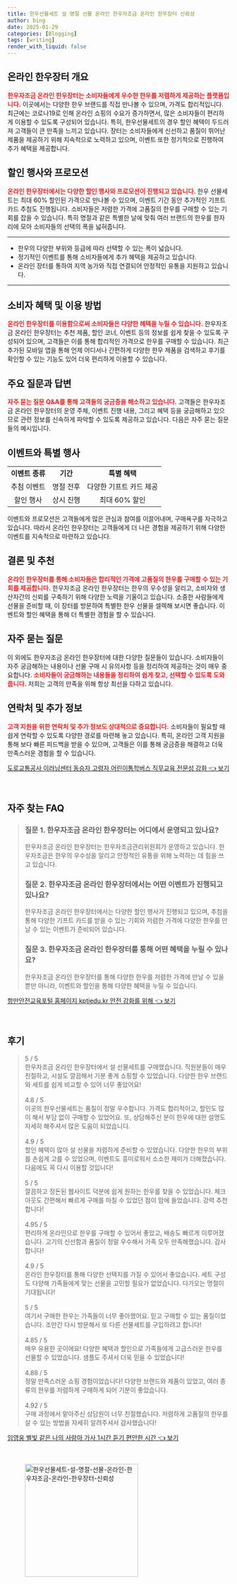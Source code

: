 ```yaml
---
title: 한우선물세트 설 명절 선물 온라인 한우자조금 온라인 한우장터 신뢰성
author: bing
date: 2025-01-29
categories: [Blogging]
tags: [writing]
render_with_liquid: false
---
```



<h2 id='온라인 한우장터 개요'>온라인 한우장터 개요</h2>

<p><b><span style="color: #ee2323;">한우자조금 온라인 한우장터는 소비자들에게 우수한 한우를 저렴하게 제공하는 플랫폼입니다.</span></b> 이곳에서는 다양한 한우 브랜드를 직접 만나볼 수 있으며, 가격도 합리적입니다. 최근에는 코로나19로 인해 온라인 쇼핑의 수요가 증가하면서, 많은 소비자들이 편리하게 이용할 수 있도록 구성되어 있습니다. 특히, 한우선물세트의 경우 할인 혜택이 두드러져 고객들이 큰 만족을 느끼고 있습니다. 장터는 소비자들에게 신선하고 품질이 뛰어난 제품을 제공하기 위해 지속적으로 노력하고 있으며, 이벤트 또한 정기적으로 진행하여 추가 혜택을 제공합니다.</p>

<h2 id='할인 행사와 프로모션'>할인 행사와 프로모션</h2>

<p><b><span style="color: #ee2323;">온라인 한우장터에서는 다양한 할인 행사와 프로모션이 진행되고 있습니다.</span></b> 한우 선물세트는 최대 60% 할인된 가격으로 만나볼 수 있으며, 이벤트 기간 동안 추가적인 기프트 카드 추첨도 진행됩니다. 소비자들은 저렴한 가격에 고품질의 한우를 구매할 수 있는 기회를 잡을 수 있습니다. 특히 명절과 같은 특별한 날에 맞춰 여러 브랜드의 한우를 한자리에 모아 소비자들의 선택의 폭을 넓혀줍니다.</p>

<hr />

<ul>
    <li>한우의 다양한 부위와 등급에 따라 선택할 수 있는 폭이 넓습니다.</li>
    <li>정기적인 이벤트를 통해 소비자들에게 추가 혜택을 제공하고 있습니다.</li>
    <li>온라인 장터를 통하여 지역 농가와 직접 연결되어 안정적인 유통을 지원하고 있습니다.</li>
</ul>

<hr />

<h2 id='소비자 혜택 및 이용 방법'>소비자 혜택 및 이용 방법</h2>

<p><b><span style="color: #ee2323;">온라인 한우장터를 이용함으로써 소비자들은 다양한 혜택을 누릴 수 있습니다.</span></b> 한우자조금 온라인 한우장터는 추천 제품, 할인 코너, 이벤트 등의 정보를 쉽게 찾을 수 있도록 구성되어 있으며, 고객들은 이를 통해 합리적인 가격으로 한우를 구매할 수 있습니다. 최근 추가된 모바일 앱을 통해 언제 어디서나 간편하게 다양한 한우 제품을 검색하고 후기를 확인할 수 있는 기능도 있어 더욱 편리하게 이용할 수 있습니다.</p>

<h2 id='주요 질문과 답변'>주요 질문과 답변</h2>

<p><b><span style="color: #ee2323;">자주 묻는 질문 Q&A를 통해 고객들의 궁금증을 해소하고 있습니다.</span></b> 고객들은 한우자조금 온라인 한우장터의 운영 주체, 이벤트 진행 내용, 그리고 혜택 등을 궁금해하고 있으므로 관련 정보를 신속하게 파악할 수 있도록 제공하고 있습니다. 다음은 자주 묻는 질문들의 예시입니다.</p>

<h2 id='이벤트와 특별 행사'>이벤트와 특별 행사</h2>

<table>
    <tr>
        <td style="text-align: center; height: 17px;"><b>이벤트 종류</b></td>
        <td style="text-align: center; height: 17px;"><b>기간</b></td>
        <td style="text-align: center; height: 17px;"><b>특별 혜택</b></td>
    </tr>
    <tr>
        <td style="text-align: center; height: 17px;">추첨 이벤트</td>
        <td style="text-align: center; height: 17px;">명절 전후</td>
        <td style="text-align: center; height: 17px;">다양한 기프트 카드 제공</td>
    </tr>
    <tr>
        <td style="text-align: center; height: 17px;">할인 행사</td>
        <td style="text-align: center; height: 17px;">상시 진행</td>
        <td style="text-align: center; height: 17px;">최대 60% 할인</td>
    </tr>
</table>

<p>이벤트와 프로모션은 고객들에게 많은 관심과 참여를 이끌어내며, 구매욕구를 자극하고 있습니다. 따라서 온라인 한우장터는 고객들에게 더 나은 경험을 제공하기 위해 다양한 이벤트를 지속적으로 마련하고 있습니다.</p>

<h2 id='결론 및 추천'>결론 및 추천</h2>

<p><b><span style="color: #ee2323;">온라인 한우장터를 통해 소비자들은 합리적인 가격에 고품질의 한우를 구매할 수 있는 기회를 제공합니다.</span></b> 한우자조금 온라인 한우장터는 한우의 우수성을 알리고, 소비자와 생산자간의 신뢰를 구축하기 위해 다양한 노력을 기울이고 있습니다. 소중한 사람들에게 선물을 준비할 때, 이 장터를 방문하여 특별한 한우 선물을 셀렉해 보시면 좋습니다. 이벤트와 할인 혜택을 통해 더 특별한 경험을 할 수 있습니다.</p>

<h2 id='자주 묻는 질문'>자주 묻는 질문</h2>

<p>이 외에도 한우자조금 온라인 한우장터에 대한 다양한 질문들이 있습니다. 소비자들이 자주 궁금해하는 내용이나 선물 구매 시 유의사항 등을 정리하여 제공하는 것이 매우 중요합니다. <b><span style="color: #ee2323;">소비자들이 궁금해하는 내용들을 정리하여 쉽게 찾고, 선택할 수 있도록 도와줍니다.</span></b> 저희는 고객의 만족을 위해 항상 최선을 다하고 있습니다.</p>

<h2 id='연락처 및 추가 정보'>연락처 및 추가 정보</h2>

<p><b><span style="color: #ee2323;">고객 지원을 위한 연락처 및 추가 정보도 상대적으로 중요합니다.</span></b> 소비자들이 필요할 때 쉽게 연락할 수 있도록 다양한 경로를 마련해 놓고 있습니다. 특히, 온라인 고객 지원을 통해 보다 빠른 피드백을 받을 수 있으며, 고객들은 이를 통해 궁금증을 해결하고 더욱 만족스러운 경험을 할 수 있습니다.</p>


<p><a class="click-button" title="도로교통공사 이러닝센터 동승자 고령자 어린이통학버스 직무교육 전문성 강화" href="https://yellowplanner.github.io/posts/%EB%8F%84%EB%A1%9C%EA%B5%90%ED%86%B5%EA%B3%B5%EC%82%AC-%EC%9D%B4%EB%9F%AC%EB%8B%9D%EC%84%BC%ED%84%B0-%EB%8F%99%EC%8A%B9%EC%9E%90-%EA%B3%A0%EB%A0%B9%EC%9E%90-%EC%96%B4%EB%A6%B0%EC%9D%B4%ED%86%B5%ED%95%99%EB%B2%84%EC%8A%A4-%EC%A7%81%EB%AC%B4%EA%B5%90%EC%9C%A1-%EC%A0%84%EB%AC%B8%EC%84%B1-%EA%B0%95%ED%99%94/" rel="dofollow">도로교통공사 이러닝센터 동승자 고령자 어린이통학버스 직무교육 전문성 강화 👈 보기</a></p><br>
<h2 id='자주_찾는_FAQ'>자주 찾는 FAQ</h2>
<div itemscope="" itemtype="https://schema.org/FAQPage"> 
<blockquote> 
<div itemscope="" itemprop="mainEntity" itemtype="https://schema.org/Question"> 
<h3 itemprop="name">질문 1. 한우자조금 온라인 한우장터는 어디에서 운영되고 있나요?</h3> 
<div itemscope="" itemprop="acceptedAnswer" itemtype="https://schema.org/Answer"> 
<span itemprop="text"> 
<p>한우자조금 온라인 한우장터는 한우자조금관리위원회가 운영하고 있습니다. 한우자조금은 한우의 우수성을 알리고 안정적인 유통을 위해 노력하는 데 힘을 쓰고 있습니다.</p> 
</span> 
</div> 
</div> 

<div itemscope="" itemprop="mainEntity" itemtype="https://schema.org/Question"> 
<h3 itemprop="name">질문 2. 한우자조금 온라인 한우장터에서는 어떤 이벤트가 진행되고 있나요?</h3> 
<div itemscope="" itemprop="acceptedAnswer" itemtype="https://schema.org/Answer"> 
<span itemprop="text"> 
<p>한우자조금 온라인 한우장터에서는 다양한 할인 행사가 진행되고 있으며, 추첨을 통해 다양한 기프트 카드를 받을 수 있는 기회와 저렴한 가격에 다양한 한우를 만날 수 있는 이벤트가 준비되어 있습니다.</p> 
</span> 
</div> 
</div> 

<div itemscope="" itemprop="mainEntity" itemtype="https://schema.org/Question"> 
<h3 itemprop="name">질문 3. 한우자조금 온라인 한우장터를 통해 어떤 혜택을 누릴 수 있나요?</h3> 
<div itemscope="" itemprop="acceptedAnswer" itemtype="https://schema.org/Answer"> 
<span itemprop="text"> 
<p>한우자조금 온라인 한우장터를 통해 다양한 한우를 저렴한 가격에 만날 수 있을 뿐만 아니라, 이벤트와 할인을 통해 다양한 혜택을 누릴 수 있습니다.</p> 
</span> 
</div> 
</div> 
</blockquote> 
</div>
<p><a class="click-button" title="항만안전교육포털 홈페이지 kptiedu.kr 안전 강화를 위해" href="https://yellowplanner.github.io/posts/%ED%95%AD%EB%A7%8C%EC%95%88%EC%A0%84%EA%B5%90%EC%9C%A1%ED%8F%AC%ED%84%B8-%ED%99%88%ED%8E%98%EC%9D%B4%EC%A7%80-kptiedu.kr-%EC%95%88%EC%A0%84-%EA%B0%95%ED%99%94%EB%A5%BC-%EC%9C%84%ED%95%B4/" rel="dofollow">항만안전교육포털 홈페이지 kptiedu.kr 안전 강화를 위해 👈 보기</a></p><br>
<h2 id='후기'>후기</h2>
<div itemscope itemtype="https://schema.org/Product">
  <blockquote>
  <div itemprop="review" itemscope itemtype="https://schema.org/Review">
      <div itemprop="reviewRating" itemscope itemtype="https://schema.org/Rating"> <span itemprop="ratingValue">5</span> / <span itemprop="bestRating">5</span> </div>
      <span itemprop="reviewBody">한우자조금 온라인 한우장터에서 설 선물세트를 구매했습니다. 직원분들이 매우 친절하고, 시설도 깔끔해서 기분 좋게 쇼핑할 수 있었습니다. 다양한 한우 브랜드와 세트를 쉽게 비교할 수 있어 너무 좋았어요!</span>
  </div>
  <br>
  <div itemprop="review" itemscope itemtype="https://schema.org/Review">
      <div itemprop="reviewRating" itemscope itemtype="https://schema.org/Rating"> <span itemprop="ratingValue">4.8</span> / <span itemprop="bestRating">5</span> </div>
      <span itemprop="reviewBody">이곳의 한우선물세트는 품질이 정말 우수합니다. 가격도 합리적이고, 할인도 많이 해서 부담 없이 구매할 수 있었어요. 또, 상담해주신 분이 한우에 대한 설명도 자세히 해주셔서 많은 도움이 되었습니다.</span>
  </div>
  <br>
  <div itemprop="review" itemscope itemtype="https://schema.org/Review">
      <div itemprop="reviewRating" itemscope itemtype="https://schema.org/Rating"> <span itemprop="ratingValue">4.9</span> / <span itemprop="bestRating">5</span> </div>
      <span itemprop="reviewBody">할인 혜택이 많아 설 선물을 저렴하게 준비할 수 있었습니다. 다양한 한우의 부위를 손쉽게 고를 수 있었으며, 이벤트도 흥미로워서 소소한 재미가 더해졌습니다. 다음에도 꼭 다시 이용할 것입니다!</span>
  </div>
  <br>
  <div itemprop="review" itemscope itemtype="https://schema.org/Review">
      <div itemprop="reviewRating" itemscope itemtype="https://schema.org/Rating"> <span itemprop="ratingValue">5</span> / <span itemprop="bestRating">5</span> </div>
      <span itemprop="reviewBody">깔끔하고 정돈된 웹사이트 덕분에 쉽게 원하는 한우를 찾을 수 있었습니다. 체크아웃도 간편해서 빠르게 구매를 마칠 수 있었던 점이 맘에 들었습니다. 강력 추천합니다!</span>
  </div>
  <br>
  <div itemprop="review" itemscope itemtype="https://schema.org/Review">
      <div itemprop="reviewRating" itemscope itemtype="https://schema.org/Rating"> <span itemprop="ratingValue">4.95</span> / <span itemprop="bestRating">5</span> </div>
      <span itemprop="reviewBody">편리하게 온라인으로 한우를 구매할 수 있어서 좋았고, 배송도 빠르게 이루어졌습니다. 고기의 신선함과 품질이 정말 우수해서 가족 모두 만족해했습니다. 감사합니다!</span>
  </div>
  <br>
  <div itemprop="review" itemscope itemtype="https://schema.org/Review">
      <div itemprop="reviewRating" itemscope itemtype="https://schema.org/Rating"> <span itemprop="ratingValue">4.9</span> / <span itemprop="bestRating">5</span> </div>
      <span itemprop="reviewBody">온라인 한우장터를 통해 다양한 선택지를 가질 수 있어서 좋았습니다. 세트 구성도 다양해 가족들에게 맞는 선물을 고민할 필요가 없었습니다. 다가오는 명절이 기대됩니다!</span>
  </div>
  <br>
  <div itemprop="review" itemscope itemtype="https://schema.org/Review">
      <div itemprop="reviewRating" itemscope itemtype="https://schema.org/Rating"> <span itemprop="ratingValue">5</span> / <span itemprop="bestRating">5</span> </div>
      <span itemprop="reviewBody">여기서 구매한 한우는 가족들이 너무 좋아했어요. 믿고 구매할 수 있는 품질이었습니다. 조만간 다시 방문해서 또 다른 선물세트를 구입하려고 합니다!</span>
  </div>
  <br>
  <div itemprop="review" itemscope itemtype="https://schema.org/Review">
      <div itemprop="reviewRating" itemscope itemtype="https://schema.org/Rating"> <span itemprop="ratingValue">4.85</span> / <span itemprop="bestRating">5</span> </div>
      <span itemprop="reviewBody">매우 유용한 곳이에요! 다양한 혜택과 할인으로 가족들에게 고급스러운 한우를 선물할 수 있었습니다. 샘플도 주셔서 더욱 믿을 수 있었습니다!</span>
  </div>
  <br>
  <div itemprop="review" itemscope itemtype="https://schema.org/Review">
      <div itemprop="reviewRating" itemscope itemtype="https://schema.org/Rating"> <span itemprop="ratingValue">4.88</span> / <span itemprop="bestRating">5</span> </div>
      <span itemprop="reviewBody">정말 만족스러운 쇼핑 경험이었습니다! 다양한 브랜드와 제품이 있었고, 여러 종류의 한우를 저렴하게 구매하게 되어 기분이 좋았습니다.</span>
  </div>
  <br>
  <div itemprop="review" itemscope itemtype="https://schema.org/Review">
      <div itemprop="reviewRating" itemscope itemtype="https://schema.org/Rating"> <span itemprop="ratingValue">4.92</span> / <span itemprop="bestRating">5</span> </div>
      <span itemprop="reviewBody">구매 과정에서 맡아주신 상담원이 너무 친절했습니다. 저렴하게 고품질의 한우를 살 수 있는 방법을 자세히 알려주셔서 감사했습니다!</span>
  </div>
  </blockquote>
</div>
<p><a class="click-button" title="임영웅 별빛 같은 나의 사랑아 가사 1시간 듣기 편안한 시간" href="https://yellowplanner.github.io/posts/%EC%9E%84%EC%98%81%EC%9B%85-%EB%B3%84%EB%B9%9B-%EA%B0%99%EC%9D%80-%EB%82%98%EC%9D%98-%EC%82%AC%EB%9E%91%EC%95%84-%EA%B0%80%EC%82%AC-1%EC%8B%9C%EA%B0%84-%EB%93%A3%EA%B8%B0-%ED%8E%B8%EC%95%88%ED%95%9C-%EC%8B%9C%EA%B0%84/" rel="dofollow">임영웅 별빛 같은 나의 사랑아 가사 1시간 듣기 편안한 시간 👈 보기</a></p><br>
<figure class="image"><img src="https://yellowplanner.github.io/assets/img/thumbnail/한우선물세트-설-명절-선물-온라인-한우자조금-온라인-한우장터-신뢰성.webp" alt="한우선물세트-설-명절-선물-온라인-한우자조금-온라인-한우장터-신뢰성" width="256" height="256"></figure>